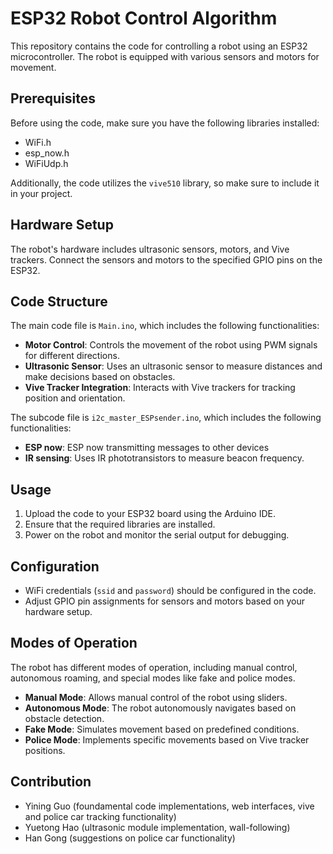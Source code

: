 # ESP32 Robot Control Algorithm

This repository contains the code for controlling a robot using an ESP32 microcontroller. The robot is equipped with various sensors and motors for movement.

## Prerequisites

Before using the code, make sure you have the following libraries installed:

- WiFi.h
- esp_now.h
- WiFiUdp.h

Additionally, the code utilizes the `vive510` library, so make sure to include it in your project.

## Hardware Setup

The robot's hardware includes ultrasonic sensors, motors, and Vive trackers. Connect the sensors and motors to the specified GPIO pins on the ESP32.

## Code Structure

The main code file is `Main.ino`, which includes the following functionalities:

- **Motor Control**: Controls the movement of the robot using PWM signals for different directions.
- **Ultrasonic Sensor**: Uses an ultrasonic sensor to measure distances and make decisions based on obstacles.
- **Vive Tracker Integration**: Interacts with Vive trackers for tracking position and orientation.

The subcode file is `i2c_master_ESPsender.ino`, which includes the following functionalities:
- **ESP now**: ESP now transmitting messages to other devices
- **IR sensing**: Uses IR phototransistors to measure beacon frequency.

## Usage

1. Upload the code to your ESP32 board using the Arduino IDE.
2. Ensure that the required libraries are installed.
3. Power on the robot and monitor the serial output for debugging.

## Configuration

- WiFi credentials (`ssid` and `password`) should be configured in the code.
- Adjust GPIO pin assignments for sensors and motors based on your hardware setup.

## Modes of Operation

The robot has different modes of operation, including manual control, autonomous roaming, and special modes like fake and police modes.

- **Manual Mode**: Allows manual control of the robot using sliders.
- **Autonomous Mode**: The robot autonomously navigates based on obstacle detection.
- **Fake Mode**: Simulates movement based on predefined conditions.
- **Police Mode**: Implements specific movements based on Vive tracker positions.

## Contribution

- Yining Guo (foundamental code implementations, web interfaces, vive and police car tracking functionality)
- Yuetong Hao (ultrasonic module implementation, wall-following)
- Han Gong (suggestions on police car functionality)
